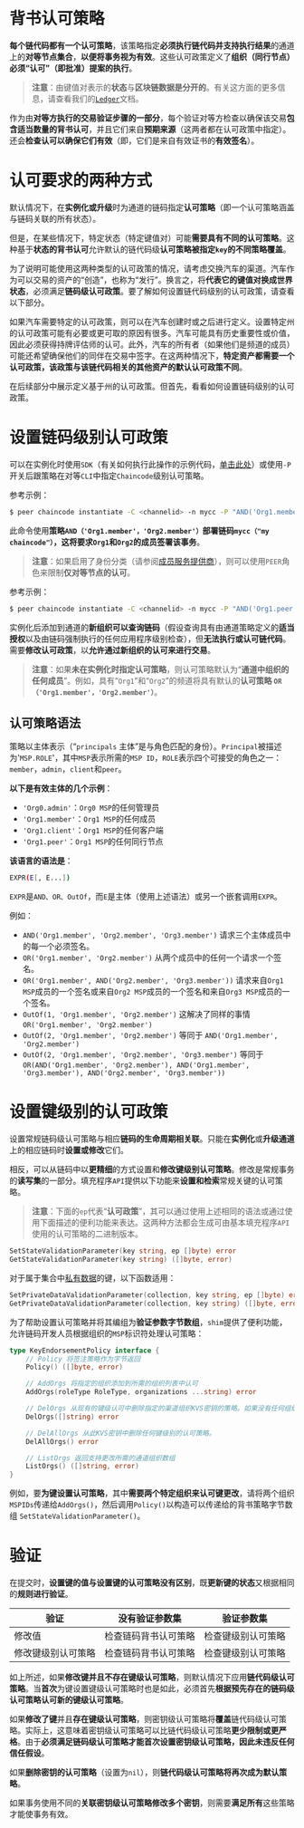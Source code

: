 # 背书认可策略

**每个链代码都有一个认可策略**，该策略指定**必须执行链代码并支持执行结果**的通道上的**对等节点集合**，**以便将事务视为有效**。这些认可政策定义了**组织（同行节点）必须“认可”（即批准）提案的执行**。

> **注意**：由键值对表示的**状态**与**区块链数据是分开的**。有关这方面的更多信息，请查看我们的[`Ledger`](https://hyperledger-fabric.readthedocs.io/en/latest/ledger/ledger.html)文档。

作为由**对等方执行的交易验证步骤的一部分**，每个验证对等方检查以确保该交易**包含适当数量的背书认可**，并且它们来自**预期来源**（这两者都在认可政策中指定）。还会**检查认可以确保它们有效**（即，它们是来自有效证书的**有效签名**）。

# 认可要求的两种方式

默认情况下，在**实例化或升级**时为通道的链码指定**认可策略**（即一个认可策略涵盖与链码关联的所有状态）。

但是，在某些情况下，特定状态（特定键值对）可能**需要具有不同的认可策略**。这种基于**状态的背书认可**允许默认的链代码级**认可策略被指定`key`的不同策略覆盖**。

为了说明可能使用这两种类型的认可政策的情况，请考虑交换汽车的渠道。汽车作为可以交易的资产的“创造”，也称为“发行”。换言之，将**代表它的键值对换成世界状态**，必须满足**链码级认可政策**。要了解如何设置链代码级别的认可政策，请查看以下部分。

如果汽车需要特定的认可政策，则可以在汽车创建时或之后进行定义。设置特定州的认可政策可能有必要或更可取的原因有很多。汽车可能具有历史重要性或价值，因此必须获得持牌评估师的认可。此外，汽车的所有者（如果他们是频道的成员）可能还希望确保他们的同伴在交易中签字。在这两种情况下，**特定资产都需要一个认可政策，该政策与该链代码相关的其他资产的默认认可政策不同**。

在后续部分中展示定义基于州的认可政策。但首先，看看如何设置链码级别的认可政策。

# 设置链码级别认可政策

可以在实例化时使用`SDK`（有关如何执行此操作的示例代码，[单击此处](https://github.com/hyperledger/fabric-sdk-node/blob/f8ffa90dc1b61a4a60a6fa25de760c647587b788/test/integration/e2e/e2eUtils.js#L178)）或使用`-P`开关后跟策略在对等`CLI`中指定`Chaincode`级别认可策略。

参考示例：

```sh
$ peer chaincode instantiate -C <channelid> -n mycc -P "AND('Org1.member', 'Org2.member')"
```

此命令使用**策略`AND（'Org1.member'，'Org2.member'）`部署链码`mycc（"my chaincode"）`，这将要求`Org1`和`Org2`的成员签署该事务**。

> **注意**：如果启用了身份分类（请参阅[成员服务提供商](https://hyperledger-fabric.readthedocs.io/en/latest/msp.html)），则可以使用`PEER`角色来限制**仅对等节点的认可**。

参考示例：

```sh
$ peer chaincode instantiate -C <channelid> -n mycc -P "AND('Org1.peer', 'Org2.peer')"
```

实例化后添加到通道的**新组织可以查询链码**（假设查询具有由通道策略定义的**适当授权**以及由链码强制执行的任何应用程序级别检查），但**无法执行或认可链代码**。需要**修改认可政策**，以**允许通过新组织的认可来进行交易**。

> **注意**：如果**未在实例化时指定认可策略**，则认可策略默认为“**通道中组织的任何成员**”。例如，具有“`Org1`”和“`Org2`”的频道将具有默认的**认可策略 `OR（'Org1.member'，'Org2.member'）`**。

## 认可策略语法

策略以主体表示（“`principals` 主体”是与角色匹配的身份）。`Principal`被描述为'`MSP.ROLE`'，其中`MSP`表示所需的`MSP ID`，`ROLE`表示四个可接受的角色之一：`member`，`admin`，`client`和`peer`。

**以下是有效主体的几个示例**：

- `'Org0.admin'`：`Org0 MSP`的任何管理员
- `'Org1.member'`：`Org1 MSP`的任何成员
- `'Org1.client'`：`Org1 MSP`的任何客户端
- `'Org1.peer'`：`Org1 MSP`的任何同行节点

**该语言的语法是**：

```sh
EXPR(E[, E...])
```

`EXPR`是`AND、OR、OutOf`，而`E`是主体（使用上述语法）或另一个嵌套调用`EXPR`。

例如：

+ `AND('Org1.member', 'Org2.member', 'Org3.member')` 请求三个主体成员中的每一个必须签名。
+ `OR('Org1.member', 'Org2.member')` 从两个成员中的任何一个请求一个签名。
+ `OR('Org1.member', AND('Org2.member', 'Org3.member'))` 请求来自`Org1 MSP`成员的一个签名或来自`Org2 MSP`成员的一个签名和来自`Org3 MSP`成员的一个签名。
+ `OutOf(1, 'Org1.member', 'Org2.member')` 这解决了同样的事情 `OR('Org1.member', 'Org2.member')`
+ `OutOf(2, 'Org1.member', 'Org2.member')` 等同于 `AND('Org1.member', 'Org2.member')`
+ `OutOf(2, 'Org1.member', 'Org2.member', 'Org3.member')` 等同于 `OR(AND('Org1.member', 'Org2.member'), AND('Org1.member', 'Org3.member'), AND('Org2.member', 'Org3.member'))`

# 设置键级别的认可政策

设置常规链码级认可策略与相应**链码的生命周期相关联**。只能在**实例化**或**升级通道**上的相应链码时**设置或修改**它们。

相反，可以从链码中以**更精细**的方式设置和**修改键级别认可策略**。修改是常规事务的**读写集**的一部分。填充程序`API`提供以下功能来**设置和检索**常规关键的认可策略。

> **注意**：下面的`ep`代表“**认可政策**”，其可以通过使用上述相同的语法或通过使用下面描述的便利功能来表达。这两种方法都会生成可由基本填充程序`API`使用的认可策略的二进制版本。

```go
SetStateValidationParameter(key string, ep []byte) error
GetStateValidationParameter(key string) ([]byte, error)
```

对于属于集合中[私有数据](https://hyperledger-fabric.readthedocs.io/en/latest/private-data/private-data.html)的键，以下函数适用：

```go
SetPrivateDataValidationParameter(collection, key string, ep []byte) error
GetPrivateDataValidationParameter(collection, key string) ([]byte, error)
```

为了帮助设置认可策略并将其编组为**验证参数字节数组**，`shim`提供了便利功能，允许链码开发人员根据组织的`MSP`标识符处理认可策略：

```go
type KeyEndorsementPolicy interface {
    // Policy 将签注策略作为字节返回
    Policy() ([]byte, error)

    // AddOrgs 将指定的组织添加到所需的组织列表中认可
    AddOrgs(roleType RoleType, organizations ...string) error

    // DelOrgs 从现有的键级认可中删除指定的渠道组织KVS密钥的策略。如果没有任何组织，将返回错误。
    DelOrgs([]string) error

    // DelAllOrgs 从此KVS密钥中删除任何键级别的认可策略。
    DelAllOrgs() error

    // ListOrgs 返回支持更改所需的通道组织数组
    ListOrgs() ([]string, error)
}
```

例如，要**为键设置认可策略**，其中**需要两个特定组织来认可键更改**，请将两个组织`MSPIDs`传递给`AddOrgs()`，然后调用`Policy()`以构造可以传递给的背书策略字节数组 `SetStateValidationParameter()`。

# 验证

在提交时，**设置键的值与设置键的认可策略没有区别**，既**更新键的状态**又根据相同的**规则进行验证**。

| 验证               | 没有验证参数集       | 验证参数集         |
| ------------------ | -------------------- | ------------------ |
| 修改值             | 检查链码背书认可策略 | 检查键级别认可策略 |
| 修改键级别认可策略 | 检查链码背书认可策略 | 检查键级别认可策略 |

如上所述，如果**修改键并且不存在键级认可策略**，则默认情况下应用**链代码级认可策略**。当**首次**为键设置键级认可策略时也是如此，必须首先**根据预先存在的链码级认可策略认可新的键级认可策略**。

如果**修改了键**并且**存在键级认可策略**，则密钥级认可策略将**覆盖**链代码级认可策略。实际上，这意味着密钥级认可策略可以比链代码级认可策略**更少限制或更严格**。由于**必须满足链码级认可策略才能首次设置密钥级认可策略，因此未违反任何信任假设**。

如果**删除密钥的认可策略**（设置为`nil`），则**链代码级认可策略将再次成为默认策略**。

如果事务使用不同的**关联密钥级认可策略修改多个密钥**，则需要**满足所有**这些策略才能使事务有效。

